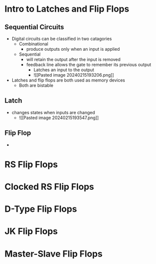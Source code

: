 # Intro to Latches and Flip Flops

## Sequential Circuits

- Digital circuits can be classified in two catagories
	- Combinational
		- produce outputs only when an input is applied
	- Sequential
		- will retain the output after the input is removed
		- feedback line allows the gate to remember its previous output
			- Latches an input to the output
			- ![[Pasted image 20240215193206.png]] 
- Latches and flip flops are both used as memory devices
	- Both are bistable

## Latch

- changes states when inputs are changed
	- ![[Pasted image 20240215193547.png]] 


## Flip Flop

- 



# RS Flip Flops


# Clocked RS Flip Flops



# D-Type Flip Flops




# JK Flip Flops




# Master-Slave Flip Flops







